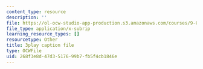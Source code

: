 ```yaml
---
content_type: resource
description: ''
file: https://ol-ocw-studio-app-production.s3.amazonaws.com/courses/9-00-introduction-to-psychology-fall-2004/268f3e8d47d3517699b7fb5f4cb1846e_10502.vtt
file_type: application/x-subrip
learning_resource_types: []
resourcetype: Other
title: 3play caption file
type: OCWFile
uid: 268f3e8d-47d3-5176-99b7-fb5f4cb1846e
---
```

